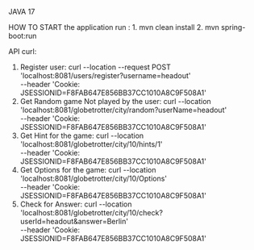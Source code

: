 


JAVA 17

HOW TO START the application
run : 
    1. mvn clean install
    2. mvn spring-boot:run

API curl:

1. Register user:
   curl --location --request POST 'localhost:8081/users/register?username=headout' \
      --header 'Cookie: JSESSIONID=F8FAB647E856BB37CC1010A8C9F508A1'
2. Get Random game Not played by the user:
   curl --location 'localhost:8081/globetrotter/city/random?userName=headout' \
      --header 'Cookie: JSESSIONID=F8FAB647E856BB37CC1010A8C9F508A1'
3. Get Hint for the game: 
   curl --location 'localhost:8081/globetrotter/city/10/hints/1' \
      --header 'Cookie: JSESSIONID=F8FAB647E856BB37CC1010A8C9F508A1'
4. Get Options for the game:
   curl --location 'localhost:8081/globetrotter/city/10/Options' \
      --header 'Cookie: JSESSIONID=F8FAB647E856BB37CC1010A8C9F508A1'
2. Check for Answer: curl --location 'localhost:8081/globetrotter/city/10/check?userId=headout&answer=Berlin' \
   --header 'Cookie: JSESSIONID=F8FAB647E856BB37CC1010A8C9F508A1'
